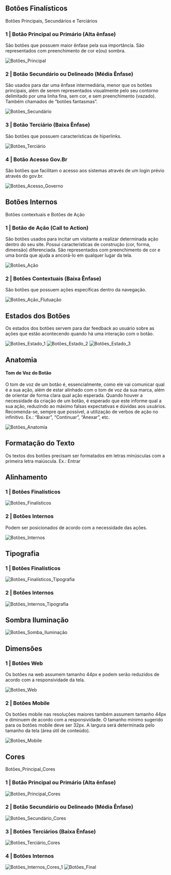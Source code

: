 ## Botões Finalísticos

Botões Principais, Secundários e Terciários

### 1 | Botão Principal ou Primário (Alta ênfase)

São botões que possuem maior ênfase pela sua importância. São representados com preenchimento de cor e(ou) sombra.

![Botões_Principal](/assets/design-system/docs/assets/images/components/botoes/Botões_Principal.png)

### 2 | Botão Secundário ou Delineado (Média Ênfase)

São usados ​​para dar uma ênfase intermediária, menor que os botões principais, além de serem representados visualmente pelo seu contorno delimitado por uma linha fina, sem cor, e sem preenchimento (vazado). Também chamados de “botões fantasmas”.

![Botões_Secundário](/assets/design-system/docs/assets/images/components/botoes/Botões_Secundário.png)

### 3 | Botão Terciário (Baixa Ênfase)

São botões que possuem características de hiperlinks.

![Botões_Terciário](/assets/design-system/docs/assets/images/components/botoes/Botões_Terciário.png)

### 4 | Botão Acesso Gov.Br

São botões que facilitam o acesso aos sistemas através de um login prévio através do gov.br.

![Botões_Acesso_Governo](/assets/design-system/docs/assets/images/components/botoes/Botões_Acesso_Governo.png)

## Botões Internos

Botões contextuais e Botões de Ação

### 1 | Botão de Ação (Call to Action)

São botões usados para incitar um visitante a realizar determinada ação dentro do seu site. Possui características de construção (cor, forma, dimensão) diferenciada. São representados com preenchimento de cor e uma borda que ajuda a ancorá-lo em qualquer lugar da tela.

![Botões_Ação](/assets/design-system/docs/assets/images/components/botoes/Botões_Ação.png)

<!--
![Botões_Ação_Flutuação](/assets/design-system/docs/assets/images/components/botoes/Botões_Ação_Flutuação.png)

 Botões_Ação_Flutuação.png -->

### 2 | Botões Contextuais (Baixa Ênfase)

São botões que possuem ações específicas dentro da navegação.

![Botões_Ação_Flutuação](/assets/design-system/docs/assets/images/components/botoes/Botões_Ação_Flutuação.png)

## Estados dos Botões

Os estados dos botões servem para dar feedback ao usuário sobre as ações que estão acontecendo quando há uma interação com o botão.

![Botões_Estado_1](/assets/design-system/docs/assets/images/components/botoes/Botões_Estado_1.png)
![Botões_Estado_2](/assets/design-system/docs/assets/images/components/botoes/Botões_Estado_2.png)
![Botões_Estado_3](/assets/design-system/docs/assets/images/components/botoes/Botões_Estado_3.png)

## Anatomia

#### Tom de Voz do Botão

O tom de voz de um botão é, essencialmente, como ele vai comunicar qual é a sua ação, além de estar alinhado com o tom de voz da sua marca, além de orientar de forma clara qual ação esperada.
Quando houver a necessidade da criação de um botão, é esperado que este informe qual a sua ação, reduzindo ao máximo falsas expectativas e dúvidas aos usuários.
Recomenda-se, sempre que possível, a utilização de verbos de ação no infinitivo. Ex.: “Baixar”, “Continuar”, “Anexar”, etc.

![Botões_Anatomia](/assets/design-system/docs/assets/images/components/botoes/Botões_Anatomia.png)

## Formatação do Texto

Os textos dos botões precisam ser formatados em letras minúsculas com a primeira letra maiúscula. Ex.: Entrar

## Alinhamento

### 1 | Botões Finalísticos

![Botões_Finalísticos](/assets/design-system/docs/assets/images/components/botoes/Botões_Finalísticos.png)

### 2 | Botões Internos

Podem ser posicionados de acordo com a necessidade das ações.

![Botões_Internos](/assets/design-system/docs/assets/images/components/botoes/Botões_Internos.png)

## Tipografia

### 1 | Botões Finalísticos

![Botões_Finalísticos_Tipografia](/assets/design-system/docs/assets/images/components/botoes/Botões_Finalísticos_Tipografia.png)

### 2 | Botões Internos

![Botões_Internos_Tipografia](/assets/design-system/docs/assets/images/components/botoes/Botões_Internos_Tipografia.png)

## Sombra Iluminação

![Botões_Somba_Iluminação](/assets/design-system/docs/assets/images/components/botoes/Botões_Somba_Iluminação.png)

## Dimensões

### 1 | Botões Web

Os botões na web assumem tamanho 44px e podem serão reduzidos de acordo com a responsividade da tela.

![Botões_Web](/assets/design-system/docs/assets/images/components/botoes/Botões_Web.png)

### 2 | Botões Mobile

Os botões mobile nas resoluções maiores também assumem tamanho 44px e diminuem de acordo com a responsividade. O tamanho mínimo sugerido para os botões mobile deve ser 32px. A largura será determinada pelo tamanho da tela (área útil de conteúdo).

![Botões_Mobile](/assets/design-system/docs/assets/images/components/botoes/Botões_Mobile.png)

## Cores

Botões_Principal_Cores

### 1 | Botão Principal ou Primário (Alta ênfase)

![Botões_Principal_Cores](/assets/design-system/docs/assets/images/components/botoes/Botões_Principal_Cores.png)

### 2 | Botão Secundário ou Delineado (Média Ênfase)

![Botões_Secundário_Cores](/assets/design-system/docs/assets/images/components/botoes/Botões_Secundário_Cores.png)

### 3 | Botões Terciários (Baixa Ênfase)

![Botões_Terciário_Cores](/assets/design-system/docs/assets/images/components/botoes/Botões_Terciário_Cores.png)

### 4 | Botões Internos

![Botões_Internos_Cores_1](/assets/design-system/docs/assets/images/components/botoes/Botões_Internos_Cores_1.png)
![Botões_Final](/assets/design-system/docs/assets/images/components/botoes/Botões_Final.png)
